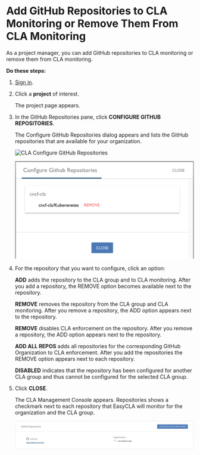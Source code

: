 # Add GitHub Repositories to CLA Monitoring or Remove Them From CLA Monitoring

As a project manager, you can add GitHub repositories to CLA monitoring or remove them from CLA monitoring.

**Do these steps:**

1. [Sign in](sign-in-to-the-cla-management-console.md).
2. Click a **project** of interest.

   The project page appears.

3. In the GitHub Repositories pane, click **CONFIGURE GITHUB REPOSITORIES**.

   The Configure GitHub Repositories dialog appears and lists the GitHub repositories that are available for your organization.

   ![CLA Configure GitHub Repositories](../.gitbook/assets/cla_configure-github-repo.png)

   ![CLA Configure GitHub Repositories](../../.gitbook/assets/cla-configure-github-repositories.png)

4. For the repository that you want to configure, click an option:


   **ADD** adds the repository to the CLA group and to CLA monitoring. After you add a repository, the REMOVE option becomes available next to the repository.

   **REMOVE** removes the repository from the CLA group and CLA monitoring. After you remove a repository, the ADD option appears next to the repository.

   **REMOVE** disables CLA enforcement on the repository. After you remove a repository, the ADD option appears next to the repository.

   **ADD ALL REPOS** adds all repositories for the corresponding GitHub Organization to CLA enforcement. After you add the repositories the REMOVE option appears next to each repository.

   **DISABLED** indicates that the repository has been configured for another CLA group and thus cannot be configured for the selected CLA group.

5. Click **CLOSE**.

   The CLA Management Console appears. Repositories shows a checkmark next to each repository that EasyCLA will monitor for the organization and the CLA group.

   ![CLA GitHub Repositories](../../.gitbook/assets/cla-github-repositories.png)

